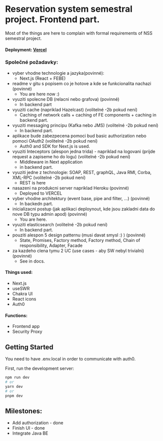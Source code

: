 # Reservation system semestral project. Frontend part.
Most of the things are here to complain with formal requirements of NSS semestral project.
#### Deployment: [Vercel](https://reservation-system-five.vercel.app/)


### Společné požadavky:
  - vyber vhodne technologie a jazyka(povinné):
    - Next.js (React + FEBE)
  - readme v gitu s popisem co je hotove a kde se funkcionalita nachazi (povinné)
    - You are here now :)
  - vyuziti spolecne DB (relacni nebo grafova) (povinné)
    - In backend part
  - vyuziti cache (napriklad Hazelcast) (volitelné -2b pokud není)
    - Caching of network calls + caching of FE components + caching in backend part.
  - vyuziti messaging principu (Kafka nebo JMS) (volitelné -2b pokud není)
    - In backend part.
  - aplikace bude zabezpecena pomoci bud basic authorization nebo pomoci OAuth2 (volitelné -2b
    pokud není)
    - Auth0 and SDK for Next.js is used.
  - vyuziti Inteceptors (alespon jedna trida) - napriklad na logovani (prijde request a zapiseme ho do
    logu) (volitelné -2b pokud není)
    - Middleware in Next application 
    - in backend part.
  - vyuziti jedne z technologie: SOAP, REST, graphQL, Java RMI, Corba, XML-RPC (volitelné -2b
    pokud není)
    - REST is here
  - nasazeni na produkcni server napriklad Heroku (povinné)
    - Deployed to VERCEL
  - vyber vhodne architektury (event base, pipe and filter, ...) (povinné)
    - In backedn part.
  - inicializacni postup (jak aplikaci deploynout, kde jsou zakladni data do nove DB typu admin apod)
    (povinné)
    - You are here.
  - vyuziti elasticsearch (volitelné -2b pokud není)
    - In backend part.
  - pouziti alespon 5 design patternu (musi davat smysl :) ) (povinné)
    - State, Promises, Factory method, Factory method, Chain of responsibility, Adapter, Facade 
  - za kazdeho clena tymu 2 UC (use cases - aby SW nebyl trivialni) (povinné)
    - See in docs.


#### Things used:
- Next.js
- useSWR
- Chakra UI
- React icons
- Auth0

#### Functions:
- Frontend app
- Security Proxy

## Getting Started

You need to have .env.local in order to communicate with auth0.

First, run the development server:

```bash
npm run dev
# or
yarn dev
# or
pnpm dev
```
## Milestones:

- Add authorization - done
- Finish UI - done
- Integrate Java BE
